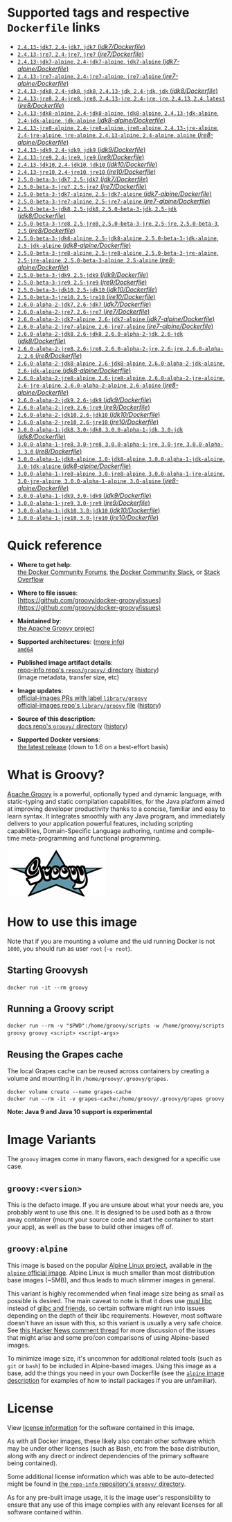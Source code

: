 <!--

********************************************************************************

WARNING:

    DO NOT EDIT "groovy/README.md"

    IT IS AUTO-GENERATED

    (from the other files in "groovy/" combined with a set of templates)

********************************************************************************

-->

# Supported tags and respective `Dockerfile` links

-	[`2.4.13-jdk7`, `2.4-jdk7`, `jdk7` (*jdk7/Dockerfile*)](https://github.com/groovy/docker-groovy/blob/c13d906a07bf733c18c7607f1bf1a4b12601a26e/jdk7/Dockerfile)
-	[`2.4.13-jre7`, `2.4-jre7`, `jre7` (*jre7/Dockerfile*)](https://github.com/groovy/docker-groovy/blob/c13d906a07bf733c18c7607f1bf1a4b12601a26e/jre7/Dockerfile)
-	[`2.4.13-jdk7-alpine`, `2.4-jdk7-alpine`, `jdk7-alpine` (*jdk7-alpine/Dockerfile*)](https://github.com/groovy/docker-groovy/blob/c13d906a07bf733c18c7607f1bf1a4b12601a26e/jdk7-alpine/Dockerfile)
-	[`2.4.13-jre7-alpine`, `2.4-jre7-alpine`, `jre7-alpine` (*jre7-alpine/Dockerfile*)](https://github.com/groovy/docker-groovy/blob/c13d906a07bf733c18c7607f1bf1a4b12601a26e/jre7-alpine/Dockerfile)
-	[`2.4.13-jdk8`, `2.4-jdk8`, `jdk8`, `2.4.13-jdk`, `2.4-jdk`, `jdk` (*jdk8/Dockerfile*)](https://github.com/groovy/docker-groovy/blob/c13d906a07bf733c18c7607f1bf1a4b12601a26e/jdk8/Dockerfile)
-	[`2.4.13-jre8`, `2.4-jre8`, `jre8`, `2.4.13-jre`, `2.4-jre`, `jre`, `2.4.13`, `2.4`, `latest` (*jre8/Dockerfile*)](https://github.com/groovy/docker-groovy/blob/c13d906a07bf733c18c7607f1bf1a4b12601a26e/jre8/Dockerfile)
-	[`2.4.13-jdk8-alpine`, `2.4-jdk8-alpine`, `jdk8-alpine`, `2.4.13-jdk-alpine`, `2.4-jdk-alpine`, `jdk-alpine` (*jdk8-alpine/Dockerfile*)](https://github.com/groovy/docker-groovy/blob/c13d906a07bf733c18c7607f1bf1a4b12601a26e/jdk8-alpine/Dockerfile)
-	[`2.4.13-jre8-alpine`, `2.4-jre8-alpine`, `jre8-alpine`, `2.4.13-jre-alpine`, `2.4-jre-alpine`, `jre-alpine`, `2.4.13-alpine`, `2.4-alpine`, `alpine` (*jre8-alpine/Dockerfile*)](https://github.com/groovy/docker-groovy/blob/c13d906a07bf733c18c7607f1bf1a4b12601a26e/jre8-alpine/Dockerfile)
-	[`2.4.13-jdk9`, `2.4-jdk9`, `jdk9` (*jdk9/Dockerfile*)](https://github.com/groovy/docker-groovy/blob/c13d906a07bf733c18c7607f1bf1a4b12601a26e/jdk9/Dockerfile)
-	[`2.4.13-jre9`, `2.4-jre9`, `jre9` (*jre9/Dockerfile*)](https://github.com/groovy/docker-groovy/blob/c13d906a07bf733c18c7607f1bf1a4b12601a26e/jre9/Dockerfile)
-	[`2.4.13-jdk10`, `2.4-jdk10`, `jdk10` (*jdk10/Dockerfile*)](https://github.com/groovy/docker-groovy/blob/c13d906a07bf733c18c7607f1bf1a4b12601a26e/jdk10/Dockerfile)
-	[`2.4.13-jre10`, `2.4-jre10`, `jre10` (*jre10/Dockerfile*)](https://github.com/groovy/docker-groovy/blob/c13d906a07bf733c18c7607f1bf1a4b12601a26e/jre10/Dockerfile)
-	[`2.5.0-beta-3-jdk7`, `2.5-jdk7` (*jdk7/Dockerfile*)](https://github.com/groovy/docker-groovy/blob/f4ca161bbf6a6da70933d8b43118c937b73b473f/jdk7/Dockerfile)
-	[`2.5.0-beta-3-jre7`, `2.5-jre7` (*jre7/Dockerfile*)](https://github.com/groovy/docker-groovy/blob/f4ca161bbf6a6da70933d8b43118c937b73b473f/jre7/Dockerfile)
-	[`2.5.0-beta-3-jdk7-alpine`, `2.5-jdk7-alpine` (*jdk7-alpine/Dockerfile*)](https://github.com/groovy/docker-groovy/blob/f4ca161bbf6a6da70933d8b43118c937b73b473f/jdk7-alpine/Dockerfile)
-	[`2.5.0-beta-3-jre7-alpine`, `2.5-jre7-alpine` (*jre7-alpine/Dockerfile*)](https://github.com/groovy/docker-groovy/blob/f4ca161bbf6a6da70933d8b43118c937b73b473f/jre7-alpine/Dockerfile)
-	[`2.5.0-beta-3-jdk8`, `2.5-jdk8`, `2.5.0-beta-3-jdk`, `2.5-jdk` (*jdk8/Dockerfile*)](https://github.com/groovy/docker-groovy/blob/f4ca161bbf6a6da70933d8b43118c937b73b473f/jdk8/Dockerfile)
-	[`2.5.0-beta-3-jre8`, `2.5-jre8`, `2.5.0-beta-3-jre`, `2.5-jre`, `2.5.0-beta-3`, `2.5` (*jre8/Dockerfile*)](https://github.com/groovy/docker-groovy/blob/f4ca161bbf6a6da70933d8b43118c937b73b473f/jre8/Dockerfile)
-	[`2.5.0-beta-3-jdk8-alpine`, `2.5-jdk8-alpine`, `2.5.0-beta-3-jdk-alpine`, `2.5-jdk-alpine` (*jdk8-alpine/Dockerfile*)](https://github.com/groovy/docker-groovy/blob/f4ca161bbf6a6da70933d8b43118c937b73b473f/jdk8-alpine/Dockerfile)
-	[`2.5.0-beta-3-jre8-alpine`, `2.5-jre8-alpine`, `2.5.0-beta-3-jre-alpine`, `2.5-jre-alpine`, `2.5.0-beta-3-alpine`, `2.5-alpine` (*jre8-alpine/Dockerfile*)](https://github.com/groovy/docker-groovy/blob/f4ca161bbf6a6da70933d8b43118c937b73b473f/jre8-alpine/Dockerfile)
-	[`2.5.0-beta-3-jdk9`, `2.5-jdk9` (*jdk9/Dockerfile*)](https://github.com/groovy/docker-groovy/blob/f4ca161bbf6a6da70933d8b43118c937b73b473f/jdk9/Dockerfile)
-	[`2.5.0-beta-3-jre9`, `2.5-jre9` (*jre9/Dockerfile*)](https://github.com/groovy/docker-groovy/blob/f4ca161bbf6a6da70933d8b43118c937b73b473f/jre9/Dockerfile)
-	[`2.5.0-beta-3-jdk10`, `2.5-jdk10` (*jdk10/Dockerfile*)](https://github.com/groovy/docker-groovy/blob/f4ca161bbf6a6da70933d8b43118c937b73b473f/jdk10/Dockerfile)
-	[`2.5.0-beta-3-jre10`, `2.5-jre10` (*jre10/Dockerfile*)](https://github.com/groovy/docker-groovy/blob/f4ca161bbf6a6da70933d8b43118c937b73b473f/jre10/Dockerfile)
-	[`2.6.0-alpha-2-jdk7`, `2.6-jdk7` (*jdk7/Dockerfile*)](https://github.com/groovy/docker-groovy/blob/422d5dfd391058718d02ee0d42f129b1c8437aa0/jdk7/Dockerfile)
-	[`2.6.0-alpha-2-jre7`, `2.6-jre7` (*jre7/Dockerfile*)](https://github.com/groovy/docker-groovy/blob/422d5dfd391058718d02ee0d42f129b1c8437aa0/jre7/Dockerfile)
-	[`2.6.0-alpha-2-jdk7-alpine`, `2.6-jdk7-alpine` (*jdk7-alpine/Dockerfile*)](https://github.com/groovy/docker-groovy/blob/422d5dfd391058718d02ee0d42f129b1c8437aa0/jdk7-alpine/Dockerfile)
-	[`2.6.0-alpha-2-jre7-alpine`, `2.6-jre7-alpine` (*jre7-alpine/Dockerfile*)](https://github.com/groovy/docker-groovy/blob/422d5dfd391058718d02ee0d42f129b1c8437aa0/jre7-alpine/Dockerfile)
-	[`2.6.0-alpha-2-jdk8`, `2.6-jdk8`, `2.6.0-alpha-2-jdk`, `2.6-jdk` (*jdk8/Dockerfile*)](https://github.com/groovy/docker-groovy/blob/422d5dfd391058718d02ee0d42f129b1c8437aa0/jdk8/Dockerfile)
-	[`2.6.0-alpha-2-jre8`, `2.6-jre8`, `2.6.0-alpha-2-jre`, `2.6-jre`, `2.6.0-alpha-2`, `2.6` (*jre8/Dockerfile*)](https://github.com/groovy/docker-groovy/blob/422d5dfd391058718d02ee0d42f129b1c8437aa0/jre8/Dockerfile)
-	[`2.6.0-alpha-2-jdk8-alpine`, `2.6-jdk8-alpine`, `2.6.0-alpha-2-jdk-alpine`, `2.6-jdk-alpine` (*jdk8-alpine/Dockerfile*)](https://github.com/groovy/docker-groovy/blob/422d5dfd391058718d02ee0d42f129b1c8437aa0/jdk8-alpine/Dockerfile)
-	[`2.6.0-alpha-2-jre8-alpine`, `2.6-jre8-alpine`, `2.6.0-alpha-2-jre-alpine`, `2.6-jre-alpine`, `2.6.0-alpha-2-alpine`, `2.6-alpine` (*jre8-alpine/Dockerfile*)](https://github.com/groovy/docker-groovy/blob/422d5dfd391058718d02ee0d42f129b1c8437aa0/jre8-alpine/Dockerfile)
-	[`2.6.0-alpha-2-jdk9`, `2.6-jdk9` (*jdk9/Dockerfile*)](https://github.com/groovy/docker-groovy/blob/422d5dfd391058718d02ee0d42f129b1c8437aa0/jdk9/Dockerfile)
-	[`2.6.0-alpha-2-jre9`, `2.6-jre9` (*jre9/Dockerfile*)](https://github.com/groovy/docker-groovy/blob/422d5dfd391058718d02ee0d42f129b1c8437aa0/jre9/Dockerfile)
-	[`2.6.0-alpha-2-jdk10`, `2.6-jdk10` (*jdk10/Dockerfile*)](https://github.com/groovy/docker-groovy/blob/422d5dfd391058718d02ee0d42f129b1c8437aa0/jdk10/Dockerfile)
-	[`2.6.0-alpha-2-jre10`, `2.6-jre10` (*jre10/Dockerfile*)](https://github.com/groovy/docker-groovy/blob/422d5dfd391058718d02ee0d42f129b1c8437aa0/jre10/Dockerfile)
-	[`3.0.0-alpha-1-jdk8`, `3.0-jdk8`, `3.0.0-alpha-1-jdk`, `3.0-jdk` (*jdk8/Dockerfile*)](https://github.com/groovy/docker-groovy/blob/0527a930177f81412002903670bab67127b8aee2/jdk8/Dockerfile)
-	[`3.0.0-alpha-1-jre8`, `3.0-jre8`, `3.0.0-alpha-1-jre`, `3.0-jre`, `3.0.0-alpha-1`, `3.0` (*jre8/Dockerfile*)](https://github.com/groovy/docker-groovy/blob/0527a930177f81412002903670bab67127b8aee2/jre8/Dockerfile)
-	[`3.0.0-alpha-1-jdk8-alpine`, `3.0-jdk8-alpine`, `3.0.0-alpha-1-jdk-alpine`, `3.0-jdk-alpine` (*jdk8-alpine/Dockerfile*)](https://github.com/groovy/docker-groovy/blob/0527a930177f81412002903670bab67127b8aee2/jdk8-alpine/Dockerfile)
-	[`3.0.0-alpha-1-jre8-alpine`, `3.0-jre8-alpine`, `3.0.0-alpha-1-jre-alpine`, `3.0-jre-alpine`, `3.0.0-alpha-1-alpine`, `3.0-alpine` (*jre8-alpine/Dockerfile*)](https://github.com/groovy/docker-groovy/blob/0527a930177f81412002903670bab67127b8aee2/jre8-alpine/Dockerfile)
-	[`3.0.0-alpha-1-jdk9`, `3.0-jdk9` (*jdk9/Dockerfile*)](https://github.com/groovy/docker-groovy/blob/0527a930177f81412002903670bab67127b8aee2/jdk9/Dockerfile)
-	[`3.0.0-alpha-1-jre9`, `3.0-jre9` (*jre9/Dockerfile*)](https://github.com/groovy/docker-groovy/blob/0527a930177f81412002903670bab67127b8aee2/jre9/Dockerfile)
-	[`3.0.0-alpha-1-jdk10`, `3.0-jdk10` (*jdk10/Dockerfile*)](https://github.com/groovy/docker-groovy/blob/0527a930177f81412002903670bab67127b8aee2/jdk10/Dockerfile)
-	[`3.0.0-alpha-1-jre10`, `3.0-jre10` (*jre10/Dockerfile*)](https://github.com/groovy/docker-groovy/blob/0527a930177f81412002903670bab67127b8aee2/jre10/Dockerfile)

# Quick reference

-	**Where to get help**:  
	[the Docker Community Forums](https://forums.docker.com/), [the Docker Community Slack](https://blog.docker.com/2016/11/introducing-docker-community-directory-docker-community-slack/), or [Stack Overflow](https://stackoverflow.com/search?tab=newest&q=docker)

-	**Where to file issues**:  
	[https://github.com/groovy/docker-groovy/issues](https://github.com/groovy/docker-groovy/issues)

-	**Maintained by**:  
	[the Apache Groovy project](https://github.com/groovy/docker-groovy)

-	**Supported architectures**: ([more info](https://github.com/docker-library/official-images#architectures-other-than-amd64))  
	[`amd64`](https://hub.docker.com/r/amd64/groovy/)

-	**Published image artifact details**:  
	[repo-info repo's `repos/groovy/` directory](https://github.com/docker-library/repo-info/blob/master/repos/groovy) ([history](https://github.com/docker-library/repo-info/commits/master/repos/groovy))  
	(image metadata, transfer size, etc)

-	**Image updates**:  
	[official-images PRs with label `library/groovy`](https://github.com/docker-library/official-images/pulls?q=label%3Alibrary%2Fgroovy)  
	[official-images repo's `library/groovy` file](https://github.com/docker-library/official-images/blob/master/library/groovy) ([history](https://github.com/docker-library/official-images/commits/master/library/groovy))

-	**Source of this description**:  
	[docs repo's `groovy/` directory](https://github.com/docker-library/docs/tree/master/groovy) ([history](https://github.com/docker-library/docs/commits/master/groovy))

-	**Supported Docker versions**:  
	[the latest release](https://github.com/docker/docker-ce/releases/latest) (down to 1.6 on a best-effort basis)

# What is Groovy?

[Apache Groovy](http://groovy-lang.org/) is a powerful, optionally typed and dynamic language, with static-typing and static compilation capabilities, for the Java platform aimed at improving developer productivity thanks to a concise, familiar and easy to learn syntax. It integrates smoothly with any Java program, and immediately delivers to your application powerful features, including scripting capabilities, Domain-Specific Language authoring, runtime and compile-time meta-programming and functional programming.

![logo](https://raw.githubusercontent.com/docker-library/docs/bb5fc730ed18c45d86425f9fa4265d50cb795ec8/groovy/logo.png)

# How to use this image

Note that if you are mounting a volume and the uid running Docker is not `1000`, you should run as user `root` (`-u root`).

## Starting Groovysh

`docker run -it --rm groovy`

## Running a Groovy script

`docker run --rm -v "$PWD":/home/groovy/scripts -w /home/groovy/scripts groovy groovy <script> <script-args>`

## Reusing the Grapes cache

The local Grapes cache can be reused across containers by creating a volume and mounting it in `/home/groovy/.groovy/grapes`.

```console
docker volume create --name grapes-cache
docker run --rm -it -v grapes-cache:/home/groovy/.groovy/grapes groovy
```

**Note: Java 9 and Java 10 support is experimental**

# Image Variants

The `groovy` images come in many flavors, each designed for a specific use case.

## `groovy:<version>`

This is the defacto image. If you are unsure about what your needs are, you probably want to use this one. It is designed to be used both as a throw away container (mount your source code and start the container to start your app), as well as the base to build other images off of.

## `groovy:alpine`

This image is based on the popular [Alpine Linux project](http://alpinelinux.org), available in [the `alpine` official image](https://hub.docker.com/_/alpine). Alpine Linux is much smaller than most distribution base images (~5MB), and thus leads to much slimmer images in general.

This variant is highly recommended when final image size being as small as possible is desired. The main caveat to note is that it does use [musl libc](http://www.musl-libc.org) instead of [glibc and friends](http://www.etalabs.net/compare_libcs.html), so certain software might run into issues depending on the depth of their libc requirements. However, most software doesn't have an issue with this, so this variant is usually a very safe choice. See [this Hacker News comment thread](https://news.ycombinator.com/item?id=10782897) for more discussion of the issues that might arise and some pro/con comparisons of using Alpine-based images.

To minimize image size, it's uncommon for additional related tools (such as `git` or `bash`) to be included in Alpine-based images. Using this image as a base, add the things you need in your own Dockerfile (see the [`alpine` image description](https://hub.docker.com/_/alpine/) for examples of how to install packages if you are unfamiliar).

# License

View [license information](http://www.apache.org/licenses/LICENSE-2.0.html) for the software contained in this image.

As with all Docker images, these likely also contain other software which may be under other licenses (such as Bash, etc from the base distribution, along with any direct or indirect dependencies of the primary software being contained).

Some additional license information which was able to be auto-detected might be found in [the `repo-info` repository's `groovy/` directory](https://github.com/docker-library/repo-info/tree/master/repos/groovy).

As for any pre-built image usage, it is the image user's responsibility to ensure that any use of this image complies with any relevant licenses for all software contained within.
